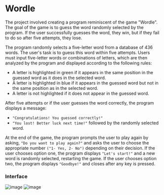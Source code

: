 # Wordle
The project involved creating a program reminiscent of the game "Wordle". The goal of the game is to guess the word randomly selected by the program. If the user successfully guesses the word, they win, but if they fail to do so after five attempts, they lose.

The program randomly selects a five-letter word from a database of 436 words. The user's task is to guess this word within five attempts. Users must input five-letter words or combinations of letters, which are then analyzed by the program and displayed according to the following rules:

- A letter is highlighted in green if it appears in the same position in the guessed word as it does in the selected word.
- A letter is highlighted in blue if it appears in the guessed word but not in the same position as in the selected word.
- A letter is not highlighted if it does not appear in the guessed word.

After five attempts or if the user guesses the word correctly, the program displays a message:

- `"Congratulations! You guessed correctly!"`
- `"You lost! Better luck next time!"` followed by the randomly selected word.

At the end of the game, the program prompts the user to play again by asking, `"Do you want to play again?"` and asks the user to choose the appropriate number `("1- Yes, 2- No")` depending on their decision. If the user chooses option one, the program displays `"Let's start!"` and a new word is randomly selected, restarting the game. If the user chooses option two, the program displays `"Goodbye!"` and closes after any key is pressed.

### Interface
![image](https://github.com/czesctuklap/wordle/assets/164773624/c0918687-cf37-4882-a59a-96cd0b9575c7)
![image](https://github.com/czesctuklap/wordle/assets/164773624/2f670a94-96b6-42eb-8adc-5b2bf77a0539)


